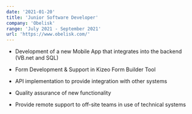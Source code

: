 ```yaml
---
date: '2021-01-20'
title: 'Junior Software Developer'
company: 'Obelisk'
range: 'July 2021 - September 2021'
url: 'https://www.obelisk.com/'
---
```


- Development of a new Mobile App that integrates into the backend (VB.net and SQL)

- Form Development & Support in Kizeo Form Builder Tool

- API implementation to provide integration with other systems

- Quality assurance of new functionality

- Provide remote support to off-site teams in use of technical systems
